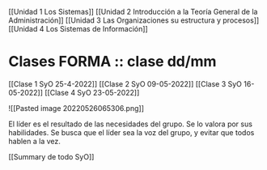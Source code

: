 
[[Unidad 1 Los Sistemas]]
[[Unidad 2  Introducción a la Teoría General de la Administración]]
[[Unidad 3 Las Organizaciones su estructura y procesos]]
[[Unidad 4 Los Sistemas de Información]]



# Clases FORMA :: clase dd/mm
[[Clase 1 SyO 25-4-2022]]
[[Clase 2 SyO 09-05-2022]]
[[Clase 3 SyO 16-05-2022]]
[[Clase  4 SyO 23-05-2022]]




![[Pasted image 20220526065306.png]]

El líder es el resultado de las necesidades del grupo. Se lo valora por sus habilidades.  Se busca que el líder sea la voz del grupo, y evitar que todos hablen a la vez. 

[[Summary de todo SyO]]


















